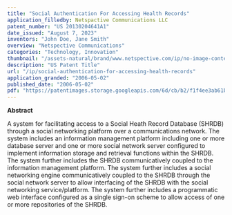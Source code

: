 ```yaml
---
title: "Social Authentication For Accessing Health Records"
application_filledby: Netspactive Communications LLC
patent_number: "US 20130204641A1"
date_issued: "August 7, 2023"
inventors: "John Doe, Jane Smith"
overview: "Netspective Communications"
categories: "Technology, Innovation"
thumbnail: "/assets-natural/brand/www.netspective.com/ip/no-image-content.jpg"
description: "US Patent Title"
url: "/ip/social-authentication-for-accessing-health-records"
application_granded: "2006-05-02"
published_date: "2006-05-02"
pdf: "https://patentimages.storage.googleapis.com/6d/cb/b2/f1f4ee3ab61bfc/US20130204641A1.pdf"
---
```

**Abstract**

A system for facilitating access to a Social Heath Record Database (SHRDB) through a social networking platform over a communications network. The system includes an information management platform including one or more database server and one or more social network server configured to implement information storage and retrieval functions within the SHRDB. The system further includes the SHRDB communicatively coupled to the information management platform. The system further includes a social networking engine communicatively coupled to the SHRDB through the social network server to allow interfacing of the SHRDB with the social networking service/platform. The system further includes a programmatic web interface configured as a single sign-on scheme to allow access of one or more repositories of the SHRDB.